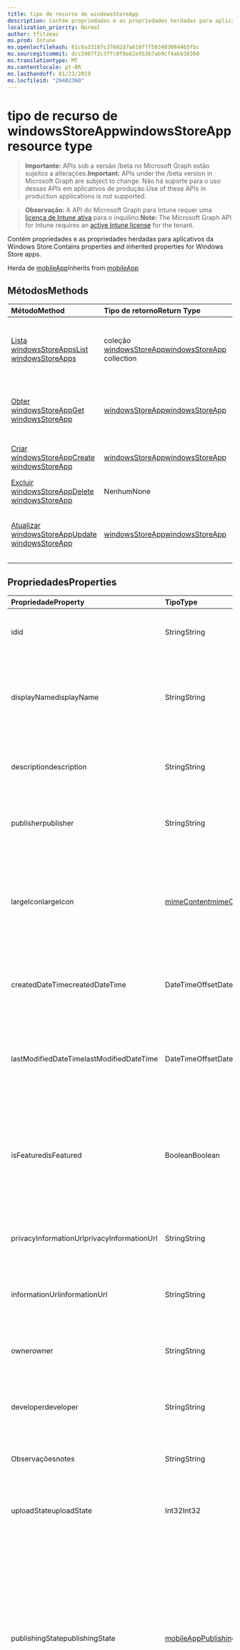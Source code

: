 ```yaml
---
title: tipo de recurso de windowsStoreApp
description: Contém propriedades e as propriedades herdadas para aplicativos da Windows Store.
localization_priority: Normal
author: tfitzmac
ms.prod: Intune
ms.openlocfilehash: 81c6a33187c37682d7a610f7f583403084465fbc
ms.sourcegitcommit: dcc5907f2c3ffc0f0e82e953b7ab9cf4ab938360
ms.translationtype: MT
ms.contentlocale: pt-BR
ms.lasthandoff: 01/23/2019
ms.locfileid: "29402360"
---
```

# <a name="windowsstoreapp-resource-type"></a><span data-ttu-id="467ce-103">tipo de recurso de windowsStoreApp</span><span class="sxs-lookup"><span data-stu-id="467ce-103">windowsStoreApp resource type</span></span>

> <span data-ttu-id="467ce-104">**Importante:** APIs sob a versão /beta no Microsoft Graph estão sujeitos a alterações.</span><span class="sxs-lookup"><span data-stu-id="467ce-104">**Important:** APIs under the /beta version in Microsoft Graph are subject to change.</span></span> <span data-ttu-id="467ce-105">Não há suporte para o uso dessas APIs em aplicativos de produção.</span><span class="sxs-lookup"><span data-stu-id="467ce-105">Use of these APIs in production applications is not supported.</span></span>

> <span data-ttu-id="467ce-106">**Observação:** A API do Microsoft Graph para Intune requer uma [licença de Intune ativa](https://go.microsoft.com/fwlink/?linkid=839381) para o inquilino.</span><span class="sxs-lookup"><span data-stu-id="467ce-106">**Note:** The Microsoft Graph API for Intune requires an [active Intune license](https://go.microsoft.com/fwlink/?linkid=839381) for the tenant.</span></span>

<span data-ttu-id="467ce-107">Contém propriedades e as propriedades herdadas para aplicativos da Windows Store.</span><span class="sxs-lookup"><span data-stu-id="467ce-107">Contains properties and inherited properties for Windows Store apps.</span></span>


<span data-ttu-id="467ce-108">Herda de [mobileApp](../resources/intune-apps-mobileapp.md)</span><span class="sxs-lookup"><span data-stu-id="467ce-108">Inherits from [mobileApp](../resources/intune-apps-mobileapp.md)</span></span>

## <a name="methods"></a><span data-ttu-id="467ce-109">Métodos</span><span class="sxs-lookup"><span data-stu-id="467ce-109">Methods</span></span>
|<span data-ttu-id="467ce-110">Método</span><span class="sxs-lookup"><span data-stu-id="467ce-110">Method</span></span>|<span data-ttu-id="467ce-111">Tipo de retorno</span><span class="sxs-lookup"><span data-stu-id="467ce-111">Return Type</span></span>|<span data-ttu-id="467ce-112">Descrição</span><span class="sxs-lookup"><span data-stu-id="467ce-112">Description</span></span>|
|:---|:---|:---|
|[<span data-ttu-id="467ce-113">Lista windowsStoreApps</span><span class="sxs-lookup"><span data-stu-id="467ce-113">List windowsStoreApps</span></span>](../api/intune-apps-windowsstoreapp-list.md)|<span data-ttu-id="467ce-114">coleção [windowsStoreApp](../resources/intune-apps-windowsstoreapp.md)</span><span class="sxs-lookup"><span data-stu-id="467ce-114">[windowsStoreApp](../resources/intune-apps-windowsstoreapp.md) collection</span></span>|<span data-ttu-id="467ce-115">Lista as propriedades e os relacionamentos dos objetos [windowsStoreApp](../resources/intune-apps-windowsstoreapp.md) .</span><span class="sxs-lookup"><span data-stu-id="467ce-115">List properties and relationships of the [windowsStoreApp](../resources/intune-apps-windowsstoreapp.md) objects.</span></span>|
|[<span data-ttu-id="467ce-116">Obter windowsStoreApp</span><span class="sxs-lookup"><span data-stu-id="467ce-116">Get windowsStoreApp</span></span>](../api/intune-apps-windowsstoreapp-get.md)|[<span data-ttu-id="467ce-117">windowsStoreApp</span><span class="sxs-lookup"><span data-stu-id="467ce-117">windowsStoreApp</span></span>](../resources/intune-apps-windowsstoreapp.md)|<span data-ttu-id="467ce-118">Leia as propriedades e os relacionamentos do objeto [windowsStoreApp](../resources/intune-apps-windowsstoreapp.md) .</span><span class="sxs-lookup"><span data-stu-id="467ce-118">Read properties and relationships of the [windowsStoreApp](../resources/intune-apps-windowsstoreapp.md) object.</span></span>|
|[<span data-ttu-id="467ce-119">Criar windowsStoreApp</span><span class="sxs-lookup"><span data-stu-id="467ce-119">Create windowsStoreApp</span></span>](../api/intune-apps-windowsstoreapp-create.md)|[<span data-ttu-id="467ce-120">windowsStoreApp</span><span class="sxs-lookup"><span data-stu-id="467ce-120">windowsStoreApp</span></span>](../resources/intune-apps-windowsstoreapp.md)|<span data-ttu-id="467ce-121">Crie um novo objeto de [windowsStoreApp](../resources/intune-apps-windowsstoreapp.md) .</span><span class="sxs-lookup"><span data-stu-id="467ce-121">Create a new [windowsStoreApp](../resources/intune-apps-windowsstoreapp.md) object.</span></span>|
|[<span data-ttu-id="467ce-122">Excluir windowsStoreApp</span><span class="sxs-lookup"><span data-stu-id="467ce-122">Delete windowsStoreApp</span></span>](../api/intune-apps-windowsstoreapp-delete.md)|<span data-ttu-id="467ce-123">Nenhum</span><span class="sxs-lookup"><span data-stu-id="467ce-123">None</span></span>|<span data-ttu-id="467ce-124">Exclui um [windowsStoreApp](../resources/intune-apps-windowsstoreapp.md).</span><span class="sxs-lookup"><span data-stu-id="467ce-124">Deletes a [windowsStoreApp](../resources/intune-apps-windowsstoreapp.md).</span></span>|
|[<span data-ttu-id="467ce-125">Atualizar windowsStoreApp</span><span class="sxs-lookup"><span data-stu-id="467ce-125">Update windowsStoreApp</span></span>](../api/intune-apps-windowsstoreapp-update.md)|[<span data-ttu-id="467ce-126">windowsStoreApp</span><span class="sxs-lookup"><span data-stu-id="467ce-126">windowsStoreApp</span></span>](../resources/intune-apps-windowsstoreapp.md)|<span data-ttu-id="467ce-127">Atualize as propriedades de um objeto [windowsStoreApp](../resources/intune-apps-windowsstoreapp.md) .</span><span class="sxs-lookup"><span data-stu-id="467ce-127">Update the properties of a [windowsStoreApp](../resources/intune-apps-windowsstoreapp.md) object.</span></span>|

## <a name="properties"></a><span data-ttu-id="467ce-128">Propriedades</span><span class="sxs-lookup"><span data-stu-id="467ce-128">Properties</span></span>
|<span data-ttu-id="467ce-129">Propriedade</span><span class="sxs-lookup"><span data-stu-id="467ce-129">Property</span></span>|<span data-ttu-id="467ce-130">Tipo</span><span class="sxs-lookup"><span data-stu-id="467ce-130">Type</span></span>|<span data-ttu-id="467ce-131">Descrição</span><span class="sxs-lookup"><span data-stu-id="467ce-131">Description</span></span>|
|:---|:---|:---|
|<span data-ttu-id="467ce-132">id</span><span class="sxs-lookup"><span data-stu-id="467ce-132">id</span></span>|<span data-ttu-id="467ce-133">String</span><span class="sxs-lookup"><span data-stu-id="467ce-133">String</span></span>|<span data-ttu-id="467ce-134">Chave da entidade.</span><span class="sxs-lookup"><span data-stu-id="467ce-134">Key of the entity.</span></span> <span data-ttu-id="467ce-135">Herdado de [mobileApp](../resources/intune-apps-mobileapp.md)</span><span class="sxs-lookup"><span data-stu-id="467ce-135">Inherited from [mobileApp](../resources/intune-apps-mobileapp.md)</span></span>|
|<span data-ttu-id="467ce-136">displayName</span><span class="sxs-lookup"><span data-stu-id="467ce-136">displayName</span></span>|<span data-ttu-id="467ce-137">String</span><span class="sxs-lookup"><span data-stu-id="467ce-137">String</span></span>|<span data-ttu-id="467ce-138">O título do aplicativo importado ou definido pelo administrador.</span><span class="sxs-lookup"><span data-stu-id="467ce-138">The admin provided or imported title of the app.</span></span> <span data-ttu-id="467ce-139">Herdado de [mobileApp](../resources/intune-apps-mobileapp.md)</span><span class="sxs-lookup"><span data-stu-id="467ce-139">Inherited from [mobileApp](../resources/intune-apps-mobileapp.md)</span></span>|
|<span data-ttu-id="467ce-140">description</span><span class="sxs-lookup"><span data-stu-id="467ce-140">description</span></span>|<span data-ttu-id="467ce-141">String</span><span class="sxs-lookup"><span data-stu-id="467ce-141">String</span></span>|<span data-ttu-id="467ce-142">A descrição do aplicativo.</span><span class="sxs-lookup"><span data-stu-id="467ce-142">The description of the app.</span></span> <span data-ttu-id="467ce-143">Herdado de [mobileApp](../resources/intune-apps-mobileapp.md)</span><span class="sxs-lookup"><span data-stu-id="467ce-143">Inherited from [mobileApp](../resources/intune-apps-mobileapp.md)</span></span>|
|<span data-ttu-id="467ce-144">publisher</span><span class="sxs-lookup"><span data-stu-id="467ce-144">publisher</span></span>|<span data-ttu-id="467ce-145">String</span><span class="sxs-lookup"><span data-stu-id="467ce-145">String</span></span>|<span data-ttu-id="467ce-146">O publicador do aplicativo.</span><span class="sxs-lookup"><span data-stu-id="467ce-146">The publisher of the app.</span></span> <span data-ttu-id="467ce-147">Herdado de [mobileApp](../resources/intune-apps-mobileapp.md)</span><span class="sxs-lookup"><span data-stu-id="467ce-147">Inherited from [mobileApp](../resources/intune-apps-mobileapp.md)</span></span>|
|<span data-ttu-id="467ce-148">largeIcon</span><span class="sxs-lookup"><span data-stu-id="467ce-148">largeIcon</span></span>|[<span data-ttu-id="467ce-149">mimeContent</span><span class="sxs-lookup"><span data-stu-id="467ce-149">mimeContent</span></span>](../resources/intune-shared-mimecontent.md)|<span data-ttu-id="467ce-150">O ícone grande, a ser exibido nos detalhes do aplicativo e usado para o carregamento do ícone.</span><span class="sxs-lookup"><span data-stu-id="467ce-150">The large icon, to be displayed in the app details and used for upload of the icon.</span></span> <span data-ttu-id="467ce-151">Herdado de [mobileApp](../resources/intune-apps-mobileapp.md)</span><span class="sxs-lookup"><span data-stu-id="467ce-151">Inherited from [mobileApp](../resources/intune-apps-mobileapp.md)</span></span>|
|<span data-ttu-id="467ce-152">createdDateTime</span><span class="sxs-lookup"><span data-stu-id="467ce-152">createdDateTime</span></span>|<span data-ttu-id="467ce-153">DateTimeOffset</span><span class="sxs-lookup"><span data-stu-id="467ce-153">DateTimeOffset</span></span>|<span data-ttu-id="467ce-154">A data e a hora da criação do aplicativo.</span><span class="sxs-lookup"><span data-stu-id="467ce-154">The date and time the app was created.</span></span> <span data-ttu-id="467ce-155">Herdado de [mobileApp](../resources/intune-apps-mobileapp.md)</span><span class="sxs-lookup"><span data-stu-id="467ce-155">Inherited from [mobileApp](../resources/intune-apps-mobileapp.md)</span></span>|
|<span data-ttu-id="467ce-156">lastModifiedDateTime</span><span class="sxs-lookup"><span data-stu-id="467ce-156">lastModifiedDateTime</span></span>|<span data-ttu-id="467ce-157">DateTimeOffset</span><span class="sxs-lookup"><span data-stu-id="467ce-157">DateTimeOffset</span></span>|<span data-ttu-id="467ce-158">A data e a hora que o aplicativo foi modificado pela última vez.</span><span class="sxs-lookup"><span data-stu-id="467ce-158">The date and time the app was last modified.</span></span> <span data-ttu-id="467ce-159">Herdado de [mobileApp](../resources/intune-apps-mobileapp.md)</span><span class="sxs-lookup"><span data-stu-id="467ce-159">Inherited from [mobileApp](../resources/intune-apps-mobileapp.md)</span></span>|
|<span data-ttu-id="467ce-160">isFeatured</span><span class="sxs-lookup"><span data-stu-id="467ce-160">isFeatured</span></span>|<span data-ttu-id="467ce-161">Boolean</span><span class="sxs-lookup"><span data-stu-id="467ce-161">Boolean</span></span>|<span data-ttu-id="467ce-162">O valor que indica se o aplicativo está marcado como em destaque pelo administrador. Herdado de [mobileApp](../resources/intune-apps-mobileapp.md)</span><span class="sxs-lookup"><span data-stu-id="467ce-162">The value indicating whether the app is marked as featured by the admin. Inherited from [mobileApp](../resources/intune-apps-mobileapp.md)</span></span>|
|<span data-ttu-id="467ce-163">privacyInformationUrl</span><span class="sxs-lookup"><span data-stu-id="467ce-163">privacyInformationUrl</span></span>|<span data-ttu-id="467ce-164">String</span><span class="sxs-lookup"><span data-stu-id="467ce-164">String</span></span>|<span data-ttu-id="467ce-165">A URL da declaração de privacidade.</span><span class="sxs-lookup"><span data-stu-id="467ce-165">The privacy statement Url.</span></span> <span data-ttu-id="467ce-166">Herdado de [mobileApp](../resources/intune-apps-mobileapp.md)</span><span class="sxs-lookup"><span data-stu-id="467ce-166">Inherited from [mobileApp](../resources/intune-apps-mobileapp.md)</span></span>|
|<span data-ttu-id="467ce-167">informationUrl</span><span class="sxs-lookup"><span data-stu-id="467ce-167">informationUrl</span></span>|<span data-ttu-id="467ce-168">String</span><span class="sxs-lookup"><span data-stu-id="467ce-168">String</span></span>|<span data-ttu-id="467ce-169">A URL de informações adicionais.</span><span class="sxs-lookup"><span data-stu-id="467ce-169">The more information Url.</span></span> <span data-ttu-id="467ce-170">Herdado de [mobileApp](../resources/intune-apps-mobileapp.md)</span><span class="sxs-lookup"><span data-stu-id="467ce-170">Inherited from [mobileApp](../resources/intune-apps-mobileapp.md)</span></span>|
|<span data-ttu-id="467ce-171">owner</span><span class="sxs-lookup"><span data-stu-id="467ce-171">owner</span></span>|<span data-ttu-id="467ce-172">String</span><span class="sxs-lookup"><span data-stu-id="467ce-172">String</span></span>|<span data-ttu-id="467ce-173">O proprietário do conteúdo.</span><span class="sxs-lookup"><span data-stu-id="467ce-173">The owner of the app.</span></span> <span data-ttu-id="467ce-174">Herdado de [mobileApp](../resources/intune-apps-mobileapp.md)</span><span class="sxs-lookup"><span data-stu-id="467ce-174">Inherited from [mobileApp](../resources/intune-apps-mobileapp.md)</span></span>|
|<span data-ttu-id="467ce-175">developer</span><span class="sxs-lookup"><span data-stu-id="467ce-175">developer</span></span>|<span data-ttu-id="467ce-176">String</span><span class="sxs-lookup"><span data-stu-id="467ce-176">String</span></span>|<span data-ttu-id="467ce-177">O desenvolvedor do aplicativo.</span><span class="sxs-lookup"><span data-stu-id="467ce-177">The developer of the app.</span></span> <span data-ttu-id="467ce-178">Herdado de [mobileApp](../resources/intune-apps-mobileapp.md)</span><span class="sxs-lookup"><span data-stu-id="467ce-178">Inherited from [mobileApp](../resources/intune-apps-mobileapp.md)</span></span>|
|<span data-ttu-id="467ce-179">Observações</span><span class="sxs-lookup"><span data-stu-id="467ce-179">notes</span></span>|<span data-ttu-id="467ce-180">String</span><span class="sxs-lookup"><span data-stu-id="467ce-180">String</span></span>|<span data-ttu-id="467ce-181">Anotações para o aplicativo.</span><span class="sxs-lookup"><span data-stu-id="467ce-181">Notes for the app.</span></span> <span data-ttu-id="467ce-182">Herdado de [mobileApp](../resources/intune-apps-mobileapp.md)</span><span class="sxs-lookup"><span data-stu-id="467ce-182">Inherited from [mobileApp](../resources/intune-apps-mobileapp.md)</span></span>|
|<span data-ttu-id="467ce-183">uploadState</span><span class="sxs-lookup"><span data-stu-id="467ce-183">uploadState</span></span>|<span data-ttu-id="467ce-184">Int32</span><span class="sxs-lookup"><span data-stu-id="467ce-184">Int32</span></span>|<span data-ttu-id="467ce-185">O estado de carregamento.</span><span class="sxs-lookup"><span data-stu-id="467ce-185">The upload state.</span></span> <span data-ttu-id="467ce-186">Herdado de [mobileApp](../resources/intune-apps-mobileapp.md)</span><span class="sxs-lookup"><span data-stu-id="467ce-186">Inherited from [mobileApp](../resources/intune-apps-mobileapp.md)</span></span>|
|<span data-ttu-id="467ce-187">publishingState</span><span class="sxs-lookup"><span data-stu-id="467ce-187">publishingState</span></span>|[<span data-ttu-id="467ce-188">mobileAppPublishingState</span><span class="sxs-lookup"><span data-stu-id="467ce-188">mobileAppPublishingState</span></span>](../resources/intune-apps-mobileapppublishingstate.md)|<span data-ttu-id="467ce-189">O estado de publicação para o aplicativo.</span><span class="sxs-lookup"><span data-stu-id="467ce-189">The publishing state for the app.</span></span> <span data-ttu-id="467ce-190">O aplicativo não pode ser assinado, a menos que ele seja publicado.</span><span class="sxs-lookup"><span data-stu-id="467ce-190">The app cannot be assigned unless the app is published.</span></span> <span data-ttu-id="467ce-191">Herdada do [mobileApp](../resources/intune-apps-mobileapp.md).</span><span class="sxs-lookup"><span data-stu-id="467ce-191">Inherited from [mobileApp](../resources/intune-apps-mobileapp.md).</span></span> <span data-ttu-id="467ce-192">Os valores possíveis são: `notPublished`, `processing`, `published`.</span><span class="sxs-lookup"><span data-stu-id="467ce-192">Possible values are: `notPublished`, `processing`, `published`.</span></span>|
|<span data-ttu-id="467ce-193">isAssigned</span><span class="sxs-lookup"><span data-stu-id="467ce-193">isAssigned</span></span>|<span data-ttu-id="467ce-194">Boolean</span><span class="sxs-lookup"><span data-stu-id="467ce-194">Boolean</span></span>|<span data-ttu-id="467ce-195">O valor que indica se o aplicativo é atribuído a pelo menos um grupo.</span><span class="sxs-lookup"><span data-stu-id="467ce-195">The value indicating whether the app is assigned to at least one group.</span></span> <span data-ttu-id="467ce-196">Herdado de [mobileApp](../resources/intune-apps-mobileapp.md)</span><span class="sxs-lookup"><span data-stu-id="467ce-196">Inherited from [mobileApp](../resources/intune-apps-mobileapp.md)</span></span>|
|<span data-ttu-id="467ce-197">roleScopeTagIds</span><span class="sxs-lookup"><span data-stu-id="467ce-197">roleScopeTagIds</span></span>|<span data-ttu-id="467ce-198">String collection</span><span class="sxs-lookup"><span data-stu-id="467ce-198">String collection</span></span>|<span data-ttu-id="467ce-199">Lista de ids de marca de escopo para esse aplicativo móvel.</span><span class="sxs-lookup"><span data-stu-id="467ce-199">List of scope tag ids for this mobile app.</span></span> <span data-ttu-id="467ce-200">Herdado de [mobileApp](../resources/intune-apps-mobileapp.md)</span><span class="sxs-lookup"><span data-stu-id="467ce-200">Inherited from [mobileApp](../resources/intune-apps-mobileapp.md)</span></span>|
|<span data-ttu-id="467ce-201">appStoreUrl</span><span class="sxs-lookup"><span data-stu-id="467ce-201">appStoreUrl</span></span>|<span data-ttu-id="467ce-202">String</span><span class="sxs-lookup"><span data-stu-id="467ce-202">String</span></span>|<span data-ttu-id="467ce-203">A URL de repositório de aplicativo do Windows.</span><span class="sxs-lookup"><span data-stu-id="467ce-203">The Windows app store URL.</span></span>|

## <a name="relationships"></a><span data-ttu-id="467ce-204">Relações</span><span class="sxs-lookup"><span data-stu-id="467ce-204">Relationships</span></span>
|<span data-ttu-id="467ce-205">Relação</span><span class="sxs-lookup"><span data-stu-id="467ce-205">Relationship</span></span>|<span data-ttu-id="467ce-206">Tipo</span><span class="sxs-lookup"><span data-stu-id="467ce-206">Type</span></span>|<span data-ttu-id="467ce-207">Descrição</span><span class="sxs-lookup"><span data-stu-id="467ce-207">Description</span></span>|
|:---|:---|:---|
|<span data-ttu-id="467ce-208">categories</span><span class="sxs-lookup"><span data-stu-id="467ce-208">categories</span></span>|<span data-ttu-id="467ce-209">Coleção [mobileAppCategory](../resources/intune-apps-mobileappcategory.md)</span><span class="sxs-lookup"><span data-stu-id="467ce-209">[mobileAppCategory](../resources/intune-apps-mobileappcategory.md) collection</span></span>|<span data-ttu-id="467ce-210">A lista de categorias para este aplicativo.</span><span class="sxs-lookup"><span data-stu-id="467ce-210">The list of categories for this app.</span></span> <span data-ttu-id="467ce-211">Herdado de [mobileApp](../resources/intune-apps-mobileapp.md)</span><span class="sxs-lookup"><span data-stu-id="467ce-211">Inherited from [mobileApp](../resources/intune-apps-mobileapp.md)</span></span>|
|<span data-ttu-id="467ce-212">assignments</span><span class="sxs-lookup"><span data-stu-id="467ce-212">assignments</span></span>|<span data-ttu-id="467ce-213">Coleção [mobileAppAssignment](../resources/intune-apps-mobileappassignment.md)</span><span class="sxs-lookup"><span data-stu-id="467ce-213">[mobileAppAssignment](../resources/intune-apps-mobileappassignment.md) collection</span></span>|<span data-ttu-id="467ce-214">A lista de atribuições de grupo para esse aplicativo móvel.</span><span class="sxs-lookup"><span data-stu-id="467ce-214">The list of group assignments for this mobile app.</span></span> <span data-ttu-id="467ce-215">Herdado de [mobileApp](../resources/intune-apps-mobileapp.md)</span><span class="sxs-lookup"><span data-stu-id="467ce-215">Inherited from [mobileApp](../resources/intune-apps-mobileapp.md)</span></span>|
|<span data-ttu-id="467ce-216">installSummary</span><span class="sxs-lookup"><span data-stu-id="467ce-216">installSummary</span></span>|[<span data-ttu-id="467ce-217">mobileAppInstallSummary</span><span class="sxs-lookup"><span data-stu-id="467ce-217">mobileAppInstallSummary</span></span>](../resources/intune-apps-mobileappinstallsummary.md)|<span data-ttu-id="467ce-218">Resumo de instalação do aplicativo móvel.</span><span class="sxs-lookup"><span data-stu-id="467ce-218">Mobile App Install Summary.</span></span> <span data-ttu-id="467ce-219">Herdado de [mobileApp](../resources/intune-apps-mobileapp.md)</span><span class="sxs-lookup"><span data-stu-id="467ce-219">Inherited from [mobileApp](../resources/intune-apps-mobileapp.md)</span></span>|
|<span data-ttu-id="467ce-220">deviceStatuses</span><span class="sxs-lookup"><span data-stu-id="467ce-220">deviceStatuses</span></span>|<span data-ttu-id="467ce-221">coleção [mobileAppInstallStatus](../resources/intune-apps-mobileappinstallstatus.md)</span><span class="sxs-lookup"><span data-stu-id="467ce-221">[mobileAppInstallStatus](../resources/intune-apps-mobileappinstallstatus.md) collection</span></span>|<span data-ttu-id="467ce-222">A lista de estados de instalação para esse aplicativo móvel.</span><span class="sxs-lookup"><span data-stu-id="467ce-222">The list of installation states for this mobile app.</span></span> <span data-ttu-id="467ce-223">Herdado de [mobileApp](../resources/intune-apps-mobileapp.md)</span><span class="sxs-lookup"><span data-stu-id="467ce-223">Inherited from [mobileApp](../resources/intune-apps-mobileapp.md)</span></span>|
|<span data-ttu-id="467ce-224">userStatuses</span><span class="sxs-lookup"><span data-stu-id="467ce-224">userStatuses</span></span>|<span data-ttu-id="467ce-225">coleção [userAppInstallStatus](../resources/intune-apps-userappinstallstatus.md)</span><span class="sxs-lookup"><span data-stu-id="467ce-225">[userAppInstallStatus](../resources/intune-apps-userappinstallstatus.md) collection</span></span>|<span data-ttu-id="467ce-226">A lista de estados de instalação para esse aplicativo móvel.</span><span class="sxs-lookup"><span data-stu-id="467ce-226">The list of installation states for this mobile app.</span></span> <span data-ttu-id="467ce-227">Herdado de [mobileApp](../resources/intune-apps-mobileapp.md)</span><span class="sxs-lookup"><span data-stu-id="467ce-227">Inherited from [mobileApp](../resources/intune-apps-mobileapp.md)</span></span>|

## <a name="json-representation"></a><span data-ttu-id="467ce-228">Representação JSON</span><span class="sxs-lookup"><span data-stu-id="467ce-228">JSON Representation</span></span>
<span data-ttu-id="467ce-229">Veja a seguir uma representação JSON do recurso.</span><span class="sxs-lookup"><span data-stu-id="467ce-229">Here is a JSON representation of the resource.</span></span>
<!-- {
  "blockType": "resource",
  "keyProperty": "id",
  "@odata.type": "microsoft.graph.windowsStoreApp"
}
-->
``` json
{
  "@odata.type": "#microsoft.graph.windowsStoreApp",
  "id": "String (identifier)",
  "displayName": "String",
  "description": "String",
  "publisher": "String",
  "largeIcon": {
    "@odata.type": "microsoft.graph.mimeContent",
    "type": "String",
    "value": "binary"
  },
  "createdDateTime": "String (timestamp)",
  "lastModifiedDateTime": "String (timestamp)",
  "isFeatured": true,
  "privacyInformationUrl": "String",
  "informationUrl": "String",
  "owner": "String",
  "developer": "String",
  "notes": "String",
  "uploadState": 1024,
  "publishingState": "String",
  "isAssigned": true,
  "roleScopeTagIds": [
    "String"
  ],
  "appStoreUrl": "String"
}
```




